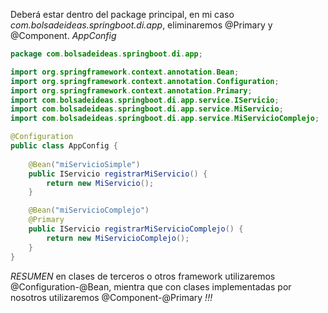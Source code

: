 Deberá estar dentro del package principal, en mi caso *com.bolsadeideas.springboot.di.app*, eliminaremos @Primary y @Component.
*AppConfig*
```java
package com.bolsadeideas.springboot.di.app;

import org.springframework.context.annotation.Bean;
import org.springframework.context.annotation.Configuration;
import org.springframework.context.annotation.Primary;
import com.bolsadeideas.springboot.di.app.service.IServicio;
import com.bolsadeideas.springboot.di.app.service.MiServicio;
import com.bolsadeideas.springboot.di.app.service.MiServicioComplejo;

@Configuration
public class AppConfig {
  
	@Bean("miServicioSimple")
	public IServicio registrarMiServicio() {
		return new MiServicio();
	}

	@Bean("miServicioComplejo")
	@Primary
	public IServicio registrarMiServicioComplejo() {
		return new MiServicioComplejo();
	}
}
```

*RESUMEN* en clases de terceros o otros framework utilizaremos @Configuration-@Bean, mientra que con clases implementadas por nosotros utilizaremos @Component-@Primary *!!!*

